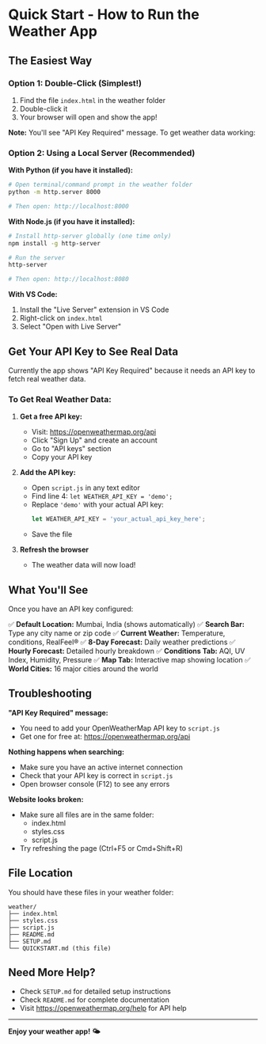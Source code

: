 # Quick Start - How to Run the Weather App

## The Easiest Way

### Option 1: Double-Click (Simplest!)
1. Find the file `index.html` in the weather folder
2. Double-click it
3. Your browser will open and show the app!

**Note:** You'll see "API Key Required" message. To get weather data working:

### Option 2: Using a Local Server (Recommended)

**With Python (if you have it installed):**
```bash
# Open terminal/command prompt in the weather folder
python -m http.server 8000

# Then open: http://localhost:8000
```

**With Node.js (if you have it installed):**
```bash
# Install http-server globally (one time only)
npm install -g http-server

# Run the server
http-server

# Then open: http://localhost:8080
```

**With VS Code:**
1. Install the "Live Server" extension in VS Code
2. Right-click on `index.html`
3. Select "Open with Live Server"

## Get Your API Key to See Real Data

Currently the app shows "API Key Required" because it needs an API key to fetch real weather data.

### To Get Real Weather Data:

1. **Get a free API key:**
   - Visit: https://openweathermap.org/api
   - Click "Sign Up" and create an account
   - Go to "API keys" section
   - Copy your API key

2. **Add the API key:**
   - Open `script.js` in any text editor
   - Find line 4: `let WEATHER_API_KEY = 'demo';`
   - Replace `'demo'` with your actual API key:
     ```javascript
     let WEATHER_API_KEY = 'your_actual_api_key_here';
     ```
   - Save the file

3. **Refresh the browser**
   - The weather data will now load!

## What You'll See

Once you have an API key configured:

✅ **Default Location:** Mumbai, India (shows automatically)
✅ **Search Bar:** Type any city name or zip code
✅ **Current Weather:** Temperature, conditions, RealFeel®
✅ **8-Day Forecast:** Daily weather predictions
✅ **Hourly Forecast:** Detailed hourly breakdown
✅ **Conditions Tab:** AQI, UV Index, Humidity, Pressure
✅ **Map Tab:** Interactive map showing location
✅ **World Cities:** 16 major cities around the world

## Troubleshooting

**"API Key Required" message:**
- You need to add your OpenWeatherMap API key to `script.js`
- Get one for free at: https://openweathermap.org/api

**Nothing happens when searching:**
- Make sure you have an active internet connection
- Check that your API key is correct in `script.js`
- Open browser console (F12) to see any errors

**Website looks broken:**
- Make sure all files are in the same folder:
  - index.html
  - styles.css
  - script.js
- Try refreshing the page (Ctrl+F5 or Cmd+Shift+R)

## File Location

You should have these files in your weather folder:
```
weather/
├── index.html
├── styles.css
├── script.js
├── README.md
├── SETUP.md
└── QUICKSTART.md (this file)
```

## Need More Help?

- Check `SETUP.md` for detailed setup instructions
- Check `README.md` for complete documentation
- Visit https://openweathermap.org/help for API help

---

**Enjoy your weather app! 🌤️**


